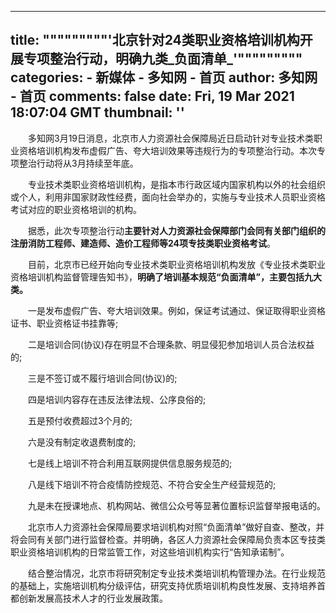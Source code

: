 
---
title: """""""""'北京针对24类职业资格培训机构开展专项整治行动，明确九类_负面清单_'"""""""""
categories: 
    - 新媒体
    - 多知网 - 首页
author: 多知网 - 首页
comments: false
date: Fri, 19 Mar 2021 18:07:04 GMT
thumbnail: ''
---

<div>   
<p>　　多知网3月19日消息，北京市人力资源社会保障局近日启动针对专业技术类职业资格培训机构发布虚假广告、夸大培训效果等违规行为的专项整治行动。本次专项整治行动将从3月持续至年底。</p>
<p>　　专业技术类职业资格培训机构，是指本市行政区域内国家机构以外的社会组织或个人，利用非国家财政性经费，面向社会举办的，实施与专业技术人员职业资格考试对应的职业资格培训的机构。</p>
<p>　　据悉，此次专项整治行动<strong>主要针对人力资源社会保障部门会同有关部门组织的注册消防工程师、建造师、造价工程师等24项专技类职业资格考试</strong>。</p>
<p>　　目前，北京市已经开始向专业技术类职业资格培训机构发放《专业技术类职业资格培训机构监督管理告知书》，<strong>明确了培训基本规范“负面清单”，主要包括九大类。</strong></p>
<p>　　一是发布虚假广告、夸大培训效果。例如，保证考试通过、保证取得职业资格证书、职业资格证书挂靠等;</p>
<p>　　二是培训合同(协议)存在明显不合理条款、明显侵犯参加培训人员合法权益的;</p>
<p>　　三是不签订或不履行培训合同(协议)的;</p>
<p>　　四是培训内容存在违反法律法规、公序良俗的;</p>
<p>　　五是预付收费超过3个月的;</p>
<p>　　六是没有制定收退费制度的;</p>
<p>　　七是线上培训不符合利用互联网提供信息服务规范的;</p>
<p>　　八是线下培训不符合疫情防控规范、不符合安全生产经营规范的;</p>
<p>　　九是未在授课地点、机构网站、微信公众号等显著位置标识监督举报电话的。</p>
<p>　　北京市人力资源社会保障局要求培训机构对照“负面清单”做好自查、整改，并将会同有关部门进行监督检查。并明确，各区人力资源社会保障局负责本区专技类职业资格培训机构的日常监管工作，对这些培训机构实行“告知承诺制”。</p>
<p>　　结合整治情况，北京市将研究制定专业技术类培训机构管理办法。在行业规范的基础上，实施培训机构分级评估，研究支持优质培训机构良性发展、支持培养首都创新发展高技术人才的行业发展政策。</p>  
</div>
            